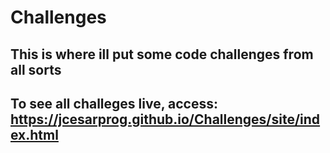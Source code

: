 # Challenges
## This is where ill put some code challenges from all sorts

## To see all challeges live, access: https://jcesarprog.github.io/Challenges/site/index.html
